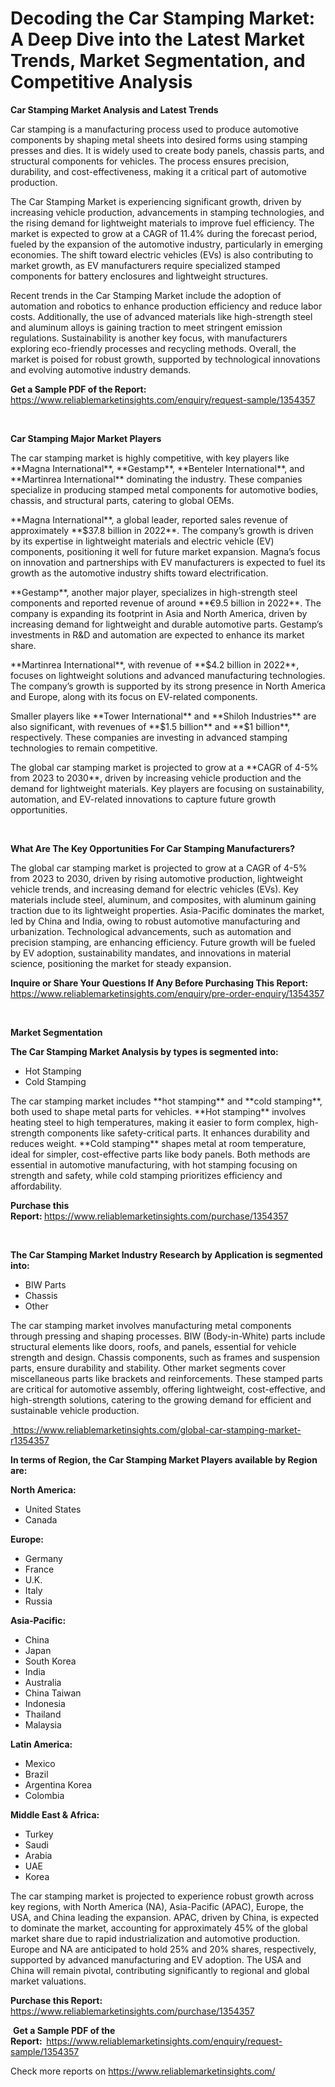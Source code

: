 <p><h1>Decoding the Car Stamping Market: A Deep Dive into the Latest Market Trends, Market Segmentation, and Competitive Analysis</h1></p><p><strong>Car Stamping Market Analysis and Latest Trends</strong></p>
<p><p>Car stamping is a manufacturing process used to produce automotive components by shaping metal sheets into desired forms using stamping presses and dies. It is widely used to create body panels, chassis parts, and structural components for vehicles. The process ensures precision, durability, and cost-effectiveness, making it a critical part of automotive production.</p><p>The Car Stamping Market is experiencing significant growth, driven by increasing vehicle production, advancements in stamping technologies, and the rising demand for lightweight materials to improve fuel efficiency. The market is expected to grow at a CAGR of 11.4% during the forecast period, fueled by the expansion of the automotive industry, particularly in emerging economies. The shift toward electric vehicles (EVs) is also contributing to market growth, as EV manufacturers require specialized stamped components for battery enclosures and lightweight structures.</p><p>Recent trends in the Car Stamping Market include the adoption of automation and robotics to enhance production efficiency and reduce labor costs. Additionally, the use of advanced materials like high-strength steel and aluminum alloys is gaining traction to meet stringent emission regulations. Sustainability is another key focus, with manufacturers exploring eco-friendly processes and recycling methods. Overall, the market is poised for robust growth, supported by technological innovations and evolving automotive industry demands.</p></p>
<p><strong>Get a Sample PDF of the Report:&nbsp;</strong> <a href="https://www.reliablemarketinsights.com/enquiry/request-sample/1354357?utm_campaign=2004&utm_medium=2&utm_source=Github&utm_content=ia&utm_term=23012025&utm_id=car-stamping">https://www.reliablemarketinsights.com/enquiry/request-sample/1354357</a></p>
<p>&nbsp;</p>
<p><strong>Car Stamping Major Market Players</strong></p>
<p><p>The car stamping market is highly competitive, with key players like **Magna International**, **Gestamp**, **Benteler International**, and **Martinrea International** dominating the industry. These companies specialize in producing stamped metal components for automotive bodies, chassis, and structural parts, catering to global OEMs.</p><p>**Magna International**, a global leader, reported sales revenue of approximately **$37.8 billion in 2022**. The company’s growth is driven by its expertise in lightweight materials and electric vehicle (EV) components, positioning it well for future market expansion. Magna’s focus on innovation and partnerships with EV manufacturers is expected to fuel its growth as the automotive industry shifts toward electrification.</p><p>**Gestamp**, another major player, specializes in high-strength steel components and reported revenue of around **€9.5 billion in 2022**. The company is expanding its footprint in Asia and North America, driven by increasing demand for lightweight and durable automotive parts. Gestamp’s investments in R&D and automation are expected to enhance its market share.</p><p>**Martinrea International**, with revenue of **$4.2 billion in 2022**, focuses on lightweight solutions and advanced manufacturing technologies. The company’s growth is supported by its strong presence in North America and Europe, along with its focus on EV-related components.</p><p>Smaller players like **Tower International** and **Shiloh Industries** are also significant, with revenues of **$1.5 billion** and **$1 billion**, respectively. These companies are investing in advanced stamping technologies to remain competitive.</p><p>The global car stamping market is projected to grow at a **CAGR of 4-5% from 2023 to 2030**, driven by increasing vehicle production and the demand for lightweight materials. Key players are focusing on sustainability, automation, and EV-related innovations to capture future growth opportunities.</p></p>
<p>&nbsp;</p>
<p><strong>What Are The Key Opportunities For Car Stamping Manufacturers?</strong></p>
<p><p>The global car stamping market is projected to grow at a CAGR of 4-5% from 2023 to 2030, driven by rising automotive production, lightweight vehicle trends, and increasing demand for electric vehicles (EVs). Key materials include steel, aluminum, and composites, with aluminum gaining traction due to its lightweight properties. Asia-Pacific dominates the market, led by China and India, owing to robust automotive manufacturing and urbanization. Technological advancements, such as automation and precision stamping, are enhancing efficiency. Future growth will be fueled by EV adoption, sustainability mandates, and innovations in material science, positioning the market for steady expansion.</p></p>
<p><strong>Inquire or Share Your Questions If Any Before Purchasing This Report:</strong> <a href="https://www.reliablemarketinsights.com/enquiry/pre-order-enquiry/1354357?utm_campaign=2004&utm_medium=2&utm_source=Github&utm_content=ia&utm_term=23012025&utm_id=car-stamping">https://www.reliablemarketinsights.com/enquiry/pre-order-enquiry/1354357</a></p>
<p>&nbsp;</p>
<p><strong>Market Segmentation</strong></p>
<p><strong>The Car Stamping Market Analysis by types is segmented into:</strong></p>
<p><ul><li>Hot Stamping</li><li>Cold Stamping</li></ul></p>
<p><p>The car stamping market includes **hot stamping** and **cold stamping**, both used to shape metal parts for vehicles. **Hot stamping** involves heating steel to high temperatures, making it easier to form complex, high-strength components like safety-critical parts. It enhances durability and reduces weight. **Cold stamping** shapes metal at room temperature, ideal for simpler, cost-effective parts like body panels. Both methods are essential in automotive manufacturing, with hot stamping focusing on strength and safety, while cold stamping prioritizes efficiency and affordability.</p></p>
<p><strong>Purchase this Report:&nbsp;</strong><a href="https://www.reliablemarketinsights.com/purchase/1354357?utm_campaign=2004&utm_medium=2&utm_source=Github&utm_content=ia&utm_term=23012025&utm_id=car-stamping">https://www.reliablemarketinsights.com/purchase/1354357</a></p>
<p>&nbsp;</p>
<p><strong>The Car Stamping Market Industry Research by Application is segmented into:</strong></p>
<p><ul><li>BIW Parts</li><li>Chassis</li><li>Other</li></ul></p>
<p><p>The car stamping market involves manufacturing metal components through pressing and shaping processes. BIW (Body-in-White) parts include structural elements like doors, roofs, and panels, essential for vehicle strength and design. Chassis components, such as frames and suspension parts, ensure durability and stability. Other market segments cover miscellaneous parts like brackets and reinforcements. These stamped parts are critical for automotive assembly, offering lightweight, cost-effective, and high-strength solutions, catering to the growing demand for efficient and sustainable vehicle production.</p></p>
<p><a href="https://www.reliablemarketinsights.com/global-car-stamping-market-r1354357?utm_campaign=2004&utm_medium=2&utm_source=Github&utm_content=ia&utm_term=23012025&utm_id=car-stamping">&nbsp;https://www.reliablemarketinsights.com/global-car-stamping-market-r1354357</a></p>
<p><strong>In terms of Region, the Car Stamping Market Players available by Region are:</strong></p>
<p>
    <p> <strong> North America: </strong>
        <ul>
            <li>United States</li>
            <li>Canada</li>
        </ul>
        </p> 
    <p> <strong> Europe: </strong>
        <ul>
            <li>Germany</li>
            <li>France</li>
            <li>U.K.</li>
            <li>Italy</li>
            <li>Russia</li>
        </ul>
        </p> 
    <p> <strong> Asia-Pacific: </strong>
        <ul>
            <li>China</li>
            <li>Japan</li>
            <li>South Korea</li>
            <li>India</li>
            <li>Australia</li>
            <li>China Taiwan</li>
            <li>Indonesia</li>
            <li>Thailand</li>
            <li>Malaysia</li>
        </ul>
        </p> 
    <p> <strong> Latin America: </strong>
        <ul>
            <li>Mexico</li>
            <li>Brazil</li>
            <li>Argentina Korea</li>
            <li>Colombia</li>
        </ul>
        </p> 
    <p> <strong> Middle East & Africa: </strong>
        <ul>
            <li>Turkey</li>
            <li>Saudi</li>
            <li>Arabia</li>
            <li>UAE</li>
            <li>Korea</li>
        </ul>
    </p>
    </p>
<p><p>The car stamping market is projected to experience robust growth across key regions, with North America (NA), Asia-Pacific (APAC), Europe, the USA, and China leading the expansion. APAC, driven by China, is expected to dominate the market, accounting for approximately 45% of the global market share due to rapid industrialization and automotive production. Europe and NA are anticipated to hold 25% and 20% shares, respectively, supported by advanced manufacturing and EV adoption. The USA and China will remain pivotal, contributing significantly to regional and global market valuations.</p></p>
<p><strong>Purchase this Report: </strong><a href="https://www.reliablemarketinsights.com/purchase/1354357?utm_campaign=2004&utm_medium=2&utm_source=Github&utm_content=ia&utm_term=23012025&utm_id=car-stamping">https://www.reliablemarketinsights.com/purchase/1354357</a></p>
<p>&nbsp;<strong>Get a Sample PDF of the Report:&nbsp;&nbsp;</strong><a href="https://www.reliablemarketinsights.com/enquiry/request-sample/1354357?utm_campaign=2004&utm_medium=2&utm_source=Github&utm_content=ia&utm_term=23012025&utm_id=car-stamping">https://www.reliablemarketinsights.com/enquiry/request-sample/1354357</a></p>
<p><strong></strong></p>
<p>Check more reports on <a href="https://www.reliablemarketinsights.com/?utm_campaign=2004&utm_medium=2&utm_source=Github&utm_content=ia&utm_term=23012025&utm_id=car-stamping">https://www.reliablemarketinsights.com/</a></p>